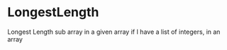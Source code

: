 # LongestLength
Longest Length sub array in a given array
if I have a list of integers, in an array 
